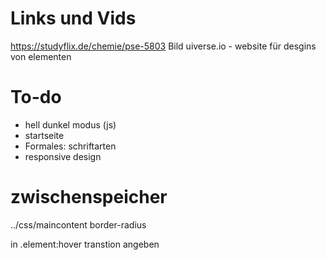 # Links und Vids

https://studyflix.de/chemie/pse-5803 Bild
uiverse.io - website für desgins von elementen

# To-do

- hell dunkel modus (js)
- startseite
- Formales: schriftarten
- responsive design

# zwischenspeicher

../css/maincontent border-radius

in .element:hover transtion angeben
